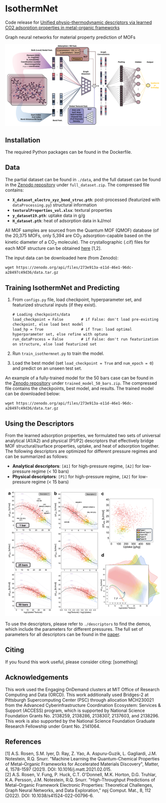 # IsothermNet
Code release for [Unified physio-thermodynamic descriptors via learned CO2 adsorption properties in metal-organic frameworks](link)

Graph neural networks for material property prediction of MOFs

![Alt text](figs/main.svg)

## Installation

The required Python packages can be found in the Dockerfile. 

## Data

The partial dataset can be found in ```./data```, and the full dataset can be found in the [Zenodo repository](link) under ```full_dataset.zip```. The compressed file contains: 
- **```X_dataset_electro_xyz_bond_struc.pth```**: post-processed (featurized with ```dataProcessing.py```) structural information
- **```texturalProperties_vol.xlsx```**: textural properties
- **```y_dataset19.pth```**: uptake data in g/g
- **```H_dataset.pth```**: heat of adsorption data in kJ/mol

All MOF samples are sourced from the Quantum MOF (QMOF) database (of the 20,375 MOFs, only 5,394 are CO<sub>2</sub> adsorption-capable based on the kinetic diameter of a CO<sub>2</sub> molecule). The crystallographic (.cif) files for each MOF structure can be obtained [here](https://github.com/Andrew-S-Rosen/QMOF/) [1,2].

The input data can be downloaded here (from Zenodo):
```
wget https://zenodo.org/api/files/273e913a-e11d-46e1-96dc-a28497c49d36/data.tar.gz
```

## Training IsothermNet and Predicting

1. From ```configs.py``` file, load checkpoint, hyperparameter set, and featurized structural inputs (if they exist). 
   
   ```
   # Loading checkpoints/data
   load_checkpoint = False        # if False: don't load pre-existing checkpoint, else load best model
   load_hp = True                 # if True: load optimal hyperparameter set, else refine with optuna
   run_dataProcess = False        # if False: don't run featurization on structure, else load featurized set
   ```
2. Run ```train_isothermnet.py``` to train the model.
3. Load the best model (set ```load_checkpoint = True``` and ```num_epoch = 0```) and predict on an unseen test set. 

An example of a fully-trained model for the 50 bars case can be found in the [Zenodo repository](link) under ```trained_model_50_bars.zip```. The compressed file contains the checkpoints, best model, and results. The trained model can be downloaded below:
```
wget https://zenodo.org/api/files/273e913a-e11d-46e1-96dc-a28497c49d36/data.tar.gz
```

## Using the Descriptors

From the learned adsorption properties, we formulated two sets of universal analytical (A1/A2) and physical (P1/P2) descriptors that effectively bridge MOF structural/surface properties, uptake, and heat of adsorption together. The following descriptors are optimized for different pressure regimes and can be summarized as follows: 
- **Analytical descriptors**: ```[A1]``` for high-pressure regime, ```[A2]``` for low-pressure regime (< 10 bars)
- **Physical descriptors**: ```[P1]``` for high-pressure regime, ```[A2]``` for low-pressure regime (< 15 bars)

![Alt text](figs/fig4.png)

To use the descriptors, please refer to ```./descriptors``` to find the demos, which include the parameters for different pressures. The full set of parameters for all descriptors can be found in the [paper](link). 

## Citing

If you found this work useful, please consider citing: 
[something]

## Acknowledgements

This work used the Engaging OnDemand clusters at MIT Office of Research Computing and Data (ORCD). This work additionally used Bridges-2 at Pittsburgh Supercomputing Center (PSC) through allocation MCH230021 from the Advanced Cyberinfrastructure Coordination Ecosystem: Services & Support (ACCESS) program, which is supported by National Science Foundation Grants No. 2138259, 2138286, 2138307, 2137603, and 2138296. This work is also supported by the National Science Foundation Graduate Research Fellowship under Grant No. 2141064. 

## References

[1] A.S. Rosen, S.M. Iyer, D. Ray, Z. Yao, A. Aspuru-Guzik, L. Gagliardi, J.M. Notestein, R.Q. Snurr. "Machine Learning the Quantum-Chemical Properties of Metal–Organic Frameworks for Accelerated Materials Discovery", Matter, 4, 1578-1597 (2021). DOI: 10.1016/j.matt.2021.02.015.  
[2] A.S. Rosen, V. Fung, P. Huck, C.T. O'Donnell, M.K. Horton, D.G. Truhlar, K.A. Persson, J.M. Notestein, R.Q. Snurr. "High-Throughput Predictions of Metal–Organic Framework Electronic Properties: Theoretical Challenges, Graph Neural Networks, and Data Exploration," npj Comput. Mat., 8, 112 (2022). DOI: 10.1038/s41524-022-00796-6.
